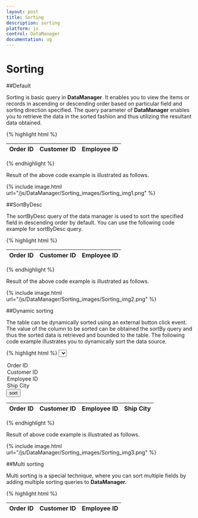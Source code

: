 ```yaml
---
layout: post
title: Sorting
description: sorting
platform: js
control: DataManager
documentation: ug
---
```


# Sorting

##Default

Sorting is basic query in **DataManager**. It enables you to view the items or records in ascending or descending order based on particular field and sorting direction specified. The query parameter of **DataManager** enables you to retrieve the data in the sorted fashion and thus utilizing the resultant data obtained.

{% highlight html %}

<div class="datatable">
   <table id="table1" class=" table table-striped table-bordered" style="width:700px">
      <thead>
         <tr>
            <th>Order ID</th>
            <th>Customer ID</th>
            <th>Employee ID</th>
         </tr>
      </thead>
      <tbody>
      </tbody>
   </table>
</div>
<script type="text/javascript">
   $(function () {
   
             var data = [{ OrderID: 10248, CustomerID: "VINET", EmployeeID: 5 },	                { OrderID: 10249, CustomerID: "AANAR", EmployeeID: 9 },	                    { OrderID: 10250, CustomerID: "VICTE", EmployeeID: 2 },
   
                       { OrderID: 10251, CustomerID: "TOMSP", EmployeeID: 7 },	                    { OrderID: 10252, CustomerID: "SUPRD", EmployeeID: 6 }];
   
               var query = ej.Query().sortBy("CustomerID", ej.sortOrder.Ascending, false);
   
               var dataManager = ej.DataManager(data).executeLocal(query);
   
               $("#table1 tbody").html($("#tableTemplate").render(dataManager));
   
           });
   
       
</script>

<script id="tableTemplate" type="text/x-jsrender">
   <tr>
       <td>{{>OrderID}}</td>
       <td>{{>CustomerID}}</td>
       <td>{{>EmployeeID)}}</td>            
   </tr>
</script>

{% endhighlight %}


Result of the above code example is illustrated as follows.



{% include image.html url="/js/DataManager/Sorting_images/Sorting_img1.png" %}

##SortByDesc

The sortByDesc query of the data manager is used to sort the specified field in descending order by default. You can use the following code example for sortByDesc query.


{% highlight html %}

<div class="datatable">
   <table id="table1" class=" table table-striped table-bordered" style="width:700px">
      <thead>
         <tr>
            <th>Order ID</th>
            <th>Customer ID</th>
            <th>Employee ID</th>
         </tr>
      </thead>
      <tbody></tbody>
   </table>
</div>
<script type="text/javascript">
   $(function () {
   
       var data = [{ OrderID: 10248, CustomerID: "VINET", EmployeeID: 5 },
   { OrderID: 10249, CustomerID: "AANAR", EmployeeID: 9 },
   { OrderID: 10250, CustomerID: "VICTE", EmployeeID: 2 },
   { OrderID: 10251, CustomerID: "TOMSP", EmployeeID: 7 },
   { OrderID: 10252, CustomerID: "SUPRD", EmployeeID: 6 }];
   
   var query = ej.Query().sortByDesc("EmployeeID");
       var dataManager = ej.DataManager(data).executeLocal(query);
       $("#table1 tbody").html($("#tableTemplate").render(dataManager));
   });
</script>
<script id="tableTemplate" type="text/x-jsrender">
   <tr>
       <td>{{>OrderID}}</td>
       <td>{{>CustomerID}}</td>
       <td>{{>EmployeeID)}}</td>            
   </tr>
</script>


{% endhighlight %}



Result of the above code example is illustrated as follows.



{% include image.html url="/js/DataManager/Sorting_images/Sorting_img2.png" %}

##Dynamic sorting

The table can be dynamically sorted using an external button click event. The value of the column to be sorted can be obtained the sortBy query and thus the sorted data is retrieved and bounded to the table. The following code example illustrates you to dynamically sort the data source.


{% highlight html %}
<select id="colName">
   <option value="OrderID">Order ID</option>
   <option value="CustomerID">Customer ID</option>
   <option value="EmployeeID">Employee ID</option>
   <option value="ShipCity">Ship City</option>
</select>
<input type="button" value="sort" id="sort"/>
<br/>
<div class="datatable">
   <table id="table1" class=" table table-striped table-bordered" style="width:700px">
      <thead>
         <tr>
            <th>Order ID</th>
            <th>Customer ID</th>
            <th>Employee ID</th>
            <th>Ship City</th>
         </tr>
      </thead>
      <tbody></tbody>
   </table>
</div>
<script type="text/javascript">
   $(function () {// Document is ready.
            data = ej.DataManager({ 
                     url: "http://mvc.syncfusion.com/Services/Northwnd.svc/Orders" });
           var query = ej.Query().take(5)
               var execute = data.executeQuery(query) // executing query
                      .done(function (e) {
                          $("#table1 tbody").html($("#tableTemplate").render(e.result));
                      });
               $("#sort").click(function () {
                    var query = ej.Query().take(5).sortBy(function () {
                       if ($('#colName').val() != "")
                           return $('#colName').val();
                       else
                           return "OrderID";
                   })
                   var execute = data.executeQuery(query) // executing query
                          .done(function (e) {
                              $("#table1 tbody").html($("#tableTemplate").render(e.result));
                          });
               });     });             
    
</script>
<script id="tableTemplate" type="text/x-jsrender">
   <tr>
       <td>{{>OrderID}}</td>
       <td>{{>CustomerID}}</td>
       <td>{{>EmployeeID}}</td>
       <td>{{>ShipCity}}</td>         
   </tr>
</script>


{% endhighlight %}



Result of above code example is illustrated as follows.



{% include image.html url="/js/DataManager/Sorting_images/Sorting_img3.png" %}

##Multi sorting

Multi sorting is a special technique, where you can sort multiple fields by adding multiple sorting queries to **DataManager.**


{% highlight html %}

<body>
<div class="datatable">
        <table id="table1" class=" table table-striped table-bordered" style="width:700px">
            <thead>
                <tr>
                    <th>Order ID</th>
                    <th>Customer ID</th>
                    <th>Employee ID</th>
                </tr>
            </thead>
            <tbody></tbody>
        </table>
    </div>
    <script type="text/javascript">
        $(function () {// Document is ready.
           dataSource = [{ OrderID: 10248, CustomerID: "VINET", EmployeeID: 5 },
            { OrderID: 10249, CustomerID: "AANAR", EmployeeID: 2 },
            { OrderID: 10250, CustomerID: "VICTE", EmployeeID: 7 },
            { OrderID: 10251, CustomerID: "TOMSP", EmployeeID: 7 },
            { OrderID: 10252, CustomerID: "SUPRD", EmployeeID: 6 }];
            var data = ej.DataManager(dataSource)

                    var query = ej.Query().sortBy("CustomerID", "descending").sortBy("EmployeeID", "ascending")
                    var records = data.executeLocal(query) // executing query
                               $("#table1 tbody").html($("#tableTemplate").render(records));
        });
    </script>
    <script id="tableTemplate" type="text/x-jsrender">
        <tr>
            <td>{{>OrderID}}</td>
            <td>{{>CustomerID}}</td>
            <td>{{>EmployeeID}}</td>
        </tr>
    </script>

</body>


{% endhighlight %}



Result of above code example is illustrated as follows.



{% include image.html url="/js/DataManager/Sorting_images/Sorting_img4.png" %}






